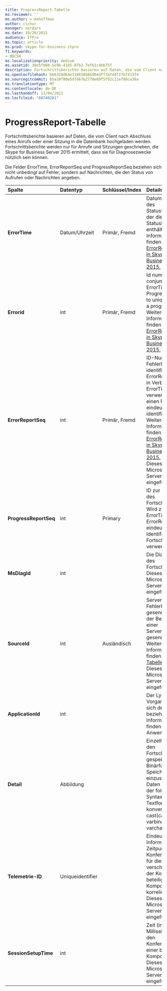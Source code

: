 ```yaml
---
title: ProgressReport-Tabelle
ms.reviewer: ''
ms.author: v-mahoffman
author: cichur
manager: serdars
ms.date: 10/20/2015
audience: ITPro
ms.topic: article
ms.prod: skype-for-business-itpro
f1.keywords:
- NOCSH
ms.localizationpriority: medium
ms.assetid: 38e5f060-5e9b-4185-87b2-7ef61c4bb75f
description: Fortschrittsberichte basieren auf Daten, die vom Client nach Abschluss eines Anrufs oder einer Sitzung in die Datenbank hochgeladen werden. Fortschrittsberichte werden nur für Anrufe und Sitzungen geschrieben, die Skype for Business Server 2015 ermittelt, dass sie für Diagnosezwecke nützlich sein können.
ms.openlocfilehash: 666320d64e319816666404dff3afd4f27b7413f4
ms.sourcegitcommit: 65a10f80e5dfd67b2778e09f5f92c21ef09ce36a
ms.translationtype: MT
ms.contentlocale: de-DE
ms.lasthandoff: 11/04/2021
ms.locfileid: "60740281"
---
```

# <a name="progressreport-table"></a>ProgressReport-Tabelle
 
Fortschrittsberichte basieren auf Daten, die vom Client nach Abschluss eines Anrufs oder einer Sitzung in die Datenbank hochgeladen werden. Fortschrittsberichte werden nur für Anrufe und Sitzungen geschrieben, die Skype for Business Server 2015 ermittelt, dass sie für Diagnosezwecke nützlich sein können.
  
Die Felder ErrorTime, ErrorReportSeq und ProgressReportSeq beziehen sich nicht unbedingt auf Fehler, sondern auf Nachrichten, die den Status von Aufrufen oder Nachrichten angeben.
  
|**Spalte**|**Datentyp**|**Schlüssel/Index**|**Details**|
|:-----|:-----|:-----|:-----|
|**ErrorTime** <br/> |Datum/Uhrzeit  <br/> |Primär, Fremd  <br/> |Datum und Uhrzeit des Statusfehlerberichts, der diesen Statusbericht enthält. Weitere Informationen finden Sie in der [ErrorReport-Tabelle in Skype for Business Server 2015.](errorreport.md) <br/> |
|**Errorid** <br/> |int  <br/> |Primär, Fremd  <br/> |Id number used in conjunction with ErrorTime, ProgressReportSeq to uniquely identify a progress report. Weitere Informationen finden Sie in der [ErrorReport-Tabelle in Skype for Business Server 2015.](errorreport.md) <br/> |
|**ErrorReportSeq** <br/> |int  <br/> |Primär, Fremd  <br/> |ID-Nummer, die den Fehlerbericht identifiziert. ErrorReporSeq wird in Verbindung mit ErrorTime verwendet, um einen Fehlerbericht eindeutig zu identifizieren. Weitere Informationen finden Sie in der [ErrorReport-Tabelle in Skype for Business Server 2015.](errorreport.md) <br/> Dieses Feld wurde in Microsoft Lync Server 2013 eingeführt.  <br/> |
|**ProgressReportSeq** <br/> |int  <br/> |Primary  <br/> |ID zur Identifikation des Fortschrittsberichts. Wird zusammen mit ErrorTime und ErrorReportSeq zur eindeutigen Identifikation eines Fortschrittsberichts verwendet.  <br/> |
|**MsDiagId** <br/> |int  <br/> ||Die Diagnose-ID des Fortschrittberichts.  <br/> Dieses Feld wurde in Microsoft Lync Server 2013 eingeführt.  <br/> |
|**SourceId** <br/> |int  <br/> |Ausländisch  <br/> |Server, der den Fehlerbericht gesendet hat (wenn der Bericht von einer Serverkomponente gesendet wurde). Weitere Informationen finden Sie in der [Tabelle "Server".](servers.md) Dieses Feld wurde in Microsoft Lync Server 2013 eingeführt. <br/> |
|**ApplicationId** <br/> |int  <br/> ||Der Lync Server-Vorgang, auf den sich der Bericht bezieht. Weitere Informationen finden Sie in der Anwendungstabelle.  <br/> |
|**Detail** <br/> |Abbildung  <br/> ||Einzelheiten über den Fortschrittsbericht, gespeichert im Binärformat, um Speicherplatz einzusparen. Diese Daten können mit der folgenden Syntax in ein Textformat konvertiert werden.  <br/> cast(cast(Detail as varbinary(max)) as varchar(max))  <br/> |
|**Telemetrie-ID** <br/> |Uniqueidentifier  <br/> ||Eindeutige ID, die Informationen zum Zeitpunkt des Konferenzbeitritts für die verschiedenen an der Konferenz beteiligten Komponenten korreliert.  <br/> Dieses Feld wurde in Microsoft Lync Server 2013 eingeführt.  <br/> |
|**SessionSetupTime** <br/> |int  <br/> ||Zeit (in Millisekunden) für den Konferenzbeitritt einer bestimmten Komponente.  <br/> Dieses Feld wurde in Microsoft Lync Server 2013 eingeführt.  <br/> |
   

